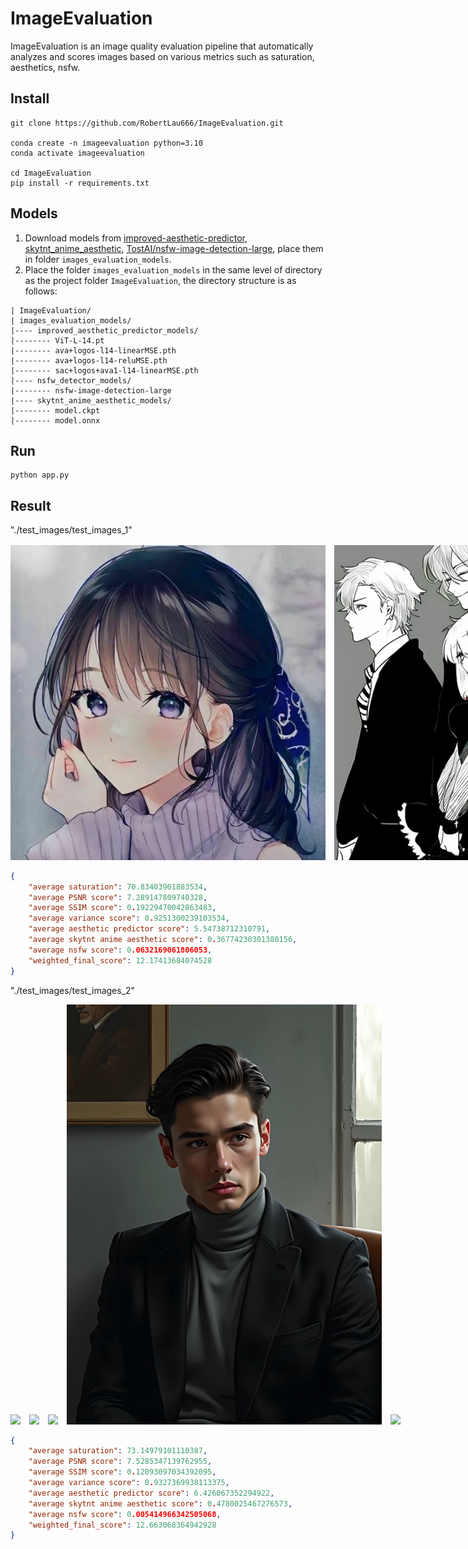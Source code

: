 # ImageEvaluation
ImageEvaluation is an image quality evaluation pipeline that automatically analyzes and scores images based on various metrics such as saturation, aesthetics, nsfw. 
## Install
```
git clone https://github.com/RobertLau666/ImageEvaluation.git

conda create -n imageevaluation python=3.10
conda activate imageevaluation

cd ImageEvaluation
pip install -r requirements.txt
```
## Models
1. Download models from [improved-aesthetic-predictor](https://github.com/christophschuhmann/improved-aesthetic-predictor), [skytnt_anime_aesthetic](https://huggingface.co/skytnt/anime-aesthetic/tree/main), [TostAI/nsfw-image-detection-large](https://huggingface.co/TostAI/nsfw-image-detection-large/tree/main), place them in folder ```images_evaluation_models```.
2. Place the folder ```images_evaluation_models``` in the same level of directory as the project folder ```ImageEvaluation```, the directory structure is as follows:
```
| ImageEvaluation/
| images_evaluation_models/
|---- improved_aesthetic_predictor_models/
|-------- ViT-L-14.pt
|-------- ava+logos-l14-linearMSE.pth
|-------- ava+logos-l14-reluMSE.pth
|-------- sac+logos+ava1-l14-linearMSE.pth
|---- nsfw_detector_models/
|-------- nsfw-image-detection-large
|---- skytnt_anime_aesthetic_models/
|-------- model.ckpt
|-------- model.onnx
```
## Run
```
python app.py
```
## Result
"./test_images/test_images_1"
<div style="white-space: nowrap;">
    <img src="test_images/test_images_1/0.png" style="display: inline-block; margin-right: 10px;">
    <img src="test_images/test_images_1/1.png" style="display: inline-block; margin-right: 10px;">
    <img src="test_images/test_images_1/2.png" style="display: inline-block; margin-right: 10px;">
    <img src="test_images/test_images_1/3.png" style="display: inline-block; margin-right: 10px;">
    <img src="test_images/test_images_1/4.png" style="display: inline-block;">
</div>

<!-- |  |  |  |  |  |
|------|------|------|------|------|
| ![0.png](test_images/test_images_1/0.png) | ![1.png](test_images/test_images_1/1.png) | ![2.png](test_images/test_images_1/2.png) | ![3.png](test_images/test_images_1/3.png) | ![4.png](test_images/test_images_1/4.png) |  -->
```json
{
    "average saturation": 70.83403901883534,
    "average PSNR score": 7.289147809740328,
    "average SSIM score": 0.19229470042863483,
    "average variance score": 0.9251300239103534,
    "average aesthetic predictor score": 5.54738712310791,
    "average skytnt anime aesthetic score": 0.36774230301380156,
    "average nsfw score": 0.0632169061806053,
    "weighted_final_score": 12.17413684074528
}
```

"./test_images/test_images_2"
<div style="white-space: nowrap;">
    <img src="test_images/test_images_2/0.png" style="display: inline-block; margin-right: 10px;">
    <img src="test_images/test_images_2/1.png" style="display: inline-block; margin-right: 10px;">
    <img src="test_images/test_images_2/2.png" style="display: inline-block; margin-right: 10px;">
    <img src="test_images/test_images_2/3.png" style="display: inline-block; margin-right: 10px;">
    <img src="test_images/test_images_2/4.png" style="display: inline-block;">
</div>

<!-- |  |  |  |  |  |
|------|------|------|------|------|
| ![0.png](test_images/test_images_2/0.png) | ![1.png](test_images/test_images_2/1.png) | ![2.png](test_images/test_images_2/2.png) | ![3.png](test_images/test_images_2/3.png) | ![4.png](test_images/test_images_2/4.png) |  -->
```json
{
    "average saturation": 73.14979101110387,
    "average PSNR score": 7.5285347139762955,
    "average SSIM score": 0.12093097034392095,
    "average variance score": 0.9327369938113375,
    "average aesthetic predictor score": 6.426067352294922,
    "average skytnt anime aesthetic score": 0.4780025467276573,
    "average nsfw score": 0.005414966342505068,
    "weighted_final_score": 12.663068364942928
}
```